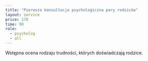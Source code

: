 ```yaml
---
title: "Pierwsza konsultacja psychologiczna pary rodziców"
layout: service
price: 170
time: 90
role:
  - psycholog
  - all
---
```


Wstępna ocena rodzaju trudności, których doświadczają rodzice.
